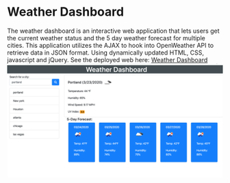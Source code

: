 # Weather Dashboard

The weather dashboard is an interactive web application that lets users get the current weather status and the 5 day weather forecast for multiple cities. This application utilizes the AJAX to hook into OpenWeather API to retrieve data in JSON format. Using dynamically updated HTML, CSS, javascript and jQuery. See the deployed web here: <a href="https://bikramshankhar.github.io/Weather-Dashborad/">Weather Dashboard</a>
<img src="screenshot1.png"> 
